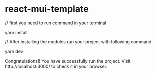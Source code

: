 # react-mui-template

 // first you need to run command in your terminal

 yarn install
 
 
 // After installing the modules run your project with following command
 
 yarn dev
 
 Congratulations!! You have successfully run the project. Visit http://localhost:3000/ to check it in your browser.
